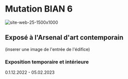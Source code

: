 # Mutation BIAN 6 
![site-web-25-1500x1000](https://user-images.githubusercontent.com/123759550/218153866-83f8e53e-80aa-4bbb-8239-35fd3121a353.jpg)
## Exposé à l'Arsenal d'art contemporain
(inserer une image de l'entrée de l'édifice)
### Exposition temporaire et intérieure
0.1.12.2022 - 05.02.2023
